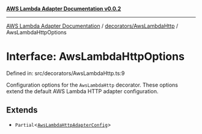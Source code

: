 [**AWS Lambda Adapter Documentation v0.0.2**](../../../README.md)

***

[AWS Lambda Adapter Documentation](../../../modules.md) / [decorators/AwsLambdaHttp](../README.md) / AwsLambdaHttpOptions

# Interface: AwsLambdaHttpOptions

Defined in: src/decorators/AwsLambdaHttp.ts:9

Configuration options for the `AwsLambdaHttp` decorator.
These options extend the default AWS Lambda HTTP adapter configuration.

## Extends

- `Partial`\<[`AwsLambdaHttpAdapterConfig`](../../../options/AwsLambdaHttpAdapterBlueprint/interfaces/AwsLambdaHttpAdapterConfig.md)\>
